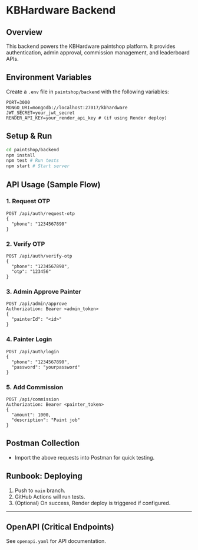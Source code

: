 # KBHardware Backend

## Overview
This backend powers the KBHardware paintshop platform. It provides authentication, admin approval, commission management, and leaderboard APIs.

## Environment Variables
Create a `.env` file in `paintshop/backend` with the following variables:

```
PORT=3000
MONGO_URI=mongodb://localhost:27017/kbhardware
JWT_SECRET=your_jwt_secret
RENDER_API_KEY=your_render_api_key # (if using Render deploy)
```

## Setup & Run

```bash
cd paintshop/backend
npm install
npm test # Run tests
npm start # Start server
```

## API Usage (Sample Flow)

### 1. Request OTP
```
POST /api/auth/request-otp
{
  "phone": "1234567890"
}
```

### 2. Verify OTP
```
POST /api/auth/verify-otp
{
  "phone": "1234567890",
  "otp": "123456"
}
```

### 3. Admin Approve Painter
```
POST /api/admin/approve
Authorization: Bearer <admin_token>
{
  "painterId": "<id>"
}
```

### 4. Painter Login
```
POST /api/auth/login
{
  "phone": "1234567890",
  "password": "yourpassword"
}
```

### 5. Add Commission
```
POST /api/commission
Authorization: Bearer <painter_token>
{
  "amount": 1000,
  "description": "Paint job"
}
```

## Postman Collection
- Import the above requests into Postman for quick testing.

## Runbook: Deploying
1. Push to `main` branch.
2. GitHub Actions will run tests.
3. (Optional) On success, Render deploy is triggered if configured.

---

## OpenAPI (Critical Endpoints)
See `openapi.yaml` for API documentation.
